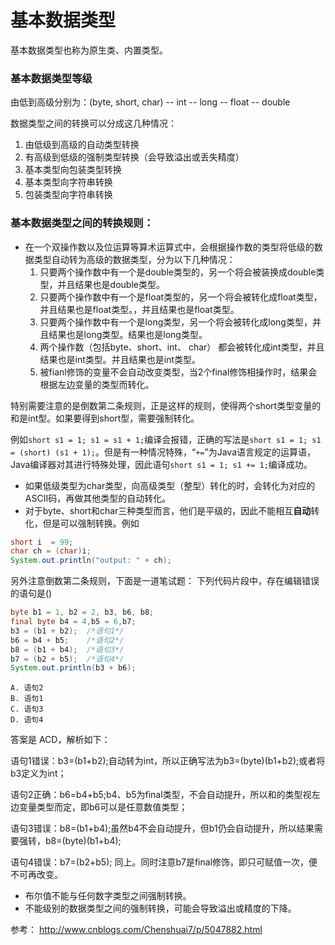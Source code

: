 # 基本数据类型
基本数据类型也称为原生类、内置类型。

 ### 基本数据类型等级
 由低到高级分别为：(byte, short, char) -- int -- long -- float -- double

 数据类型之间的转换可以分成这几种情况：
1. 由低级到高级的自动类型转换
2. 有高级到低级的强制类型转换（会导致溢出或丢失精度）
3. 基本类型向包装类型转换
4. 基本类型向字符串转换
5. 包装类型向字符串转换


### 基本数据类型之间的转换规则：
 * 在一个双操作数以及位运算等算术运算式中，会根据操作数的类型将低级的数据类型自动转为高级的数据类型，分为以下几种情况：
   1. 只要两个操作数中有一个是double类型的，另一个将会被装换成double类型，并且结果也是double类型。
   1. 只要两个操作数中有一个是float类型的，另一个将会被转化成float类型，并且结果也是float类型。，并且结果也是float类型。
   1. 只要两个操作数中有一个是long类型，另一个将会被转化成long类型，并且结果也是long类型。结果也是long类型。
   1. 两个操作数（包括byte、short、int、 char） 都会被转化成int类型，并且结果也是int类型。并且结果也是int类型。
   2. 被fianl修饰的变量不会自动改变类型，当2个final修饰相操作时，结果会根据左边变量的类型而转化。


  特别需要注意的是倒数第二条规则，正是这样的规则，使得两个short类型变量的和是int型。如果要得到short型，需要强制转化。

  例如`short s1 = 1; s1 = s1 + 1;`编译会报错，正确的写法是`short s1 = 1; s1 = (short) (s1 + 1);`。但是有一种情况特殊，“`+=`”为Java语言规定的运算语，Java编译器对其进行特殊处理，因此语句`short s1 = 1; s1 += 1;`编译成功。

  * 如果低级类型为char类型，向高级类型（整型）转化的时，会转化为对应的ASCII码，再做其他类型的自动转化。
  * 对于byte、short和char三种类型而言，他们是平级的，因此不能相互**自动**转化，但是可以强制转换。例如
  ```java
  short i  = 99;
  char ch = (char)i;
  System.out.println("output: " + ch);
  ```
  另外注意倒数第二条规则，下面是一道笔试题：
  下列代码片段中，存在编辑错误的语句是()
  ```java
  byte b1 = 1, b2 = 2, b3, b6, b8;
  final byte b4 = 4,b5 = 6,b7;
  b3 = (b1 + b2);  /*语句1*/
  b6 = b4 + b5;    /*语句2*/
  b8 = (b1 + b4);  /*语句3*/
  b7 = (b2 + b5);  /*语句4*/
  System.out.println(b3 + b6);
  ```
	A. 语句2
	B. 语句1
	C. 语句3
	D. 语句4
  答案是 ACD，解析如下：

  语句1错误：b3=(b1+b2);自动转为int，所以正确写法为b3=(byte)(b1+b2);或者将b3定义为int；

  语句2正确：b6=b4+b5;b4、b5为final类型，不会自动提升，所以和的类型视左边变量类型而定，即b6可以是任意数值类型；

  语句3错误：b8=(b1+b4);虽然b4不会自动提升，但b1仍会自动提升，所以结果需要强转，b8=(byte)(b1+b4);

  语句4错误：b7=(b2+b5); 同上。同时注意b7是final修饰，即只可赋值一次，便不可再改变。



* 布尔值不能与任何数字类型之间强制转换。
* 不能级别的数据类型之间的强制转换，可能会导致溢出或精度的下降。


参考： http://www.cnblogs.com/Chenshuai7/p/5047882.html
